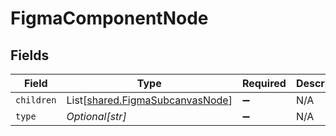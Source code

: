 # FigmaComponentNode


## Fields

| Field                                                                        | Type                                                                         | Required                                                                     | Description                                                                  |
| ---------------------------------------------------------------------------- | ---------------------------------------------------------------------------- | ---------------------------------------------------------------------------- | ---------------------------------------------------------------------------- |
| `children`                                                                   | List[[shared.FigmaSubcanvasNode](../../models/shared/figmasubcanvasnode.md)] | :heavy_minus_sign:                                                           | N/A                                                                          |
| `type`                                                                       | *Optional[str]*                                                              | :heavy_minus_sign:                                                           | N/A                                                                          |